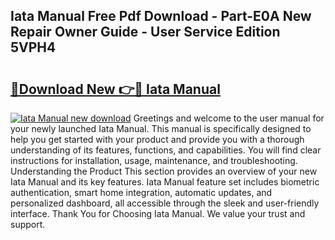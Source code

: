 ## Iata Manual Free Pdf Download - Part-E0A New Repair Owner Guide - User Service Edition 5VPH4

# <h2><a href="http://bc73744.oget.top/?id=Iata+Manual">🔗Download New 👉🔴 Iata Manual</a></h2>

[![Iata Manual new download](https://i.imgur.com/5g1atiW.png)](http://bc73744.oget.top/?id=Iata+Manual)
Greetings and welcome to the user manual for your newly launched Iata Manual. This manual is specifically designed to help you get started with your product and provide you with a thorough understanding of its features, functions, and capabilities. You will find clear instructions for installation, usage, maintenance, and troubleshooting. Understanding the Product This section provides an overview of your new Iata Manual and its key features. Iata Manual feature set includes biometric authentication, smart home integration, automatic updates, and personalized dashboard, all accessible through the sleek and user-friendly interface. Thank You for Choosing Iata Manual. We value your trust and support.
